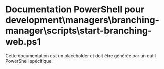 # Documentation PowerShell pour development\managers\branching-manager\scripts\start-branching-web.ps1

Cette documentation est un placeholder et doit être générée par un outil PowerShell spécifique.
